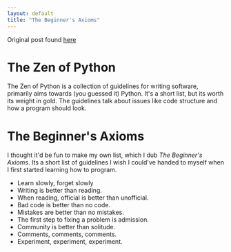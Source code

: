 ```yaml
---
layout: default
title: "The Beginner's Axioms"
---
```


Original post found [here](https://dev.to/yekyam/the-beginner-s-axioms-2o88)

# The Zen of Python
The Zen of Python is a collection of guidelines for writing software, primarily aims towards (you guessed it) Python. It's a short list, but its worth its weight in gold. The guidelines talk about issues like code structure and how a program should look.

# The Beginner's Axioms
I thought it'd be fun to make my own list, which I dub *The Beginner's Axioms*. Its a short list of guidelines I wish I could've handed to myself when I first started learning how to program.

* Learn slowly, forget slowly
* Writing is better than reading.
* When reading, official is better than unofficial.
* Bad code is better than no code.
* Mistakes are better than no mistakes.
* The first step to fixing a problem is admission.
* Community is better than solitude.
* Comments, comments, comments.
* Experiment, experiment, experiment.
